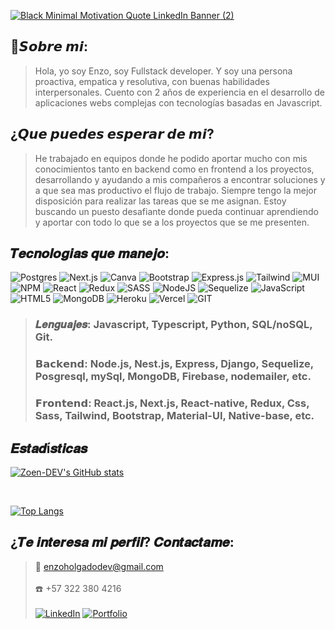 <a href = "https://enzoholgado.vercel.app/" target = "_blank" >![Black Minimal Motivation Quote LinkedIn Banner (2)](https://user-images.githubusercontent.com/103465174/215633567-c89c9d1f-80d0-4752-b1db-b8f3b66688f6.png)</a>

## 👤𝙎𝙤𝙗𝙧𝙚 𝙢𝙞:
> Hola, yo soy Enzo, soy Fullstack developer.
Y soy una persona proactiva, empatica y resolutiva, con buenas habilidades interpersonales. Cuento con 2 años de experiencia en el desarrollo de aplicaciones webs complejas con tecnologías basadas en Javascript.

## ¿𝙌𝙪𝙚 𝙥𝙪𝙚𝙙𝙚𝙨 𝙚𝙨𝙥𝙚𝙧𝙖𝙧 𝙙𝙚 𝙢𝙞?
> He trabajado en equipos donde he podido aportar mucho con mis conocimientos tanto en backend como en frontend a los proyectos, desarrollando y ayudando a mis compañeros a encontrar soluciones y a que sea mas productivo el flujo de trabajo. Siempre tengo la mejor disposición para realizar las tareas que se me asignan.
Estoy buscando un puesto desafiante donde pueda continuar aprendiendo y aportar con todo lo que se a los proyectos que se me presenten.

## 𝑻𝒆𝒄𝒏𝒐𝒍𝒐𝒈𝒊𝒂𝒔 𝒒𝒖𝒆 𝒎𝒂𝒏𝒆𝒋𝒐:
![Postgres](https://img.shields.io/badge/postgres-%23316192.svg?style=for-the-badge&logo=postgresql&logoColor=white)
![Next.js](https://img.shields.io/badge/next.js-%23000000.svg?style=for-the-badge&logo=next.js&logoColor=white)
![Canva](https://img.shields.io/badge/Canva-%2300C4CC.svg?style=for-the-badge&logo=Canva&logoColor=white)
![Bootstrap](https://img.shields.io/badge/bootstrap-%23563D7C.svg?style=for-the-badge&logo=bootstrap&logoColor=white)
![Express.js](https://img.shields.io/badge/express.js-%23404d59.svg?style=for-the-badge&logo=express&logoColor=%2361DAFB)
![Tailwind](https://img.shields.io/badge/tailwind-2B4C80?style=for-the-badge&logo=tailwindcss&logoColor=white)
![MUI](https://img.shields.io/badge/MUI-%230081CB.svg?style=for-the-badge&logo=mui&logoColor=white)
![NPM](https://img.shields.io/badge/NPM-%23000000.svg?style=for-the-badge&logo=npm&logoColor=white)
![React](https://img.shields.io/badge/react-%2320232a.svg?style=for-the-badge&logo=react&logoColor=%2361DAFB)
![Redux](https://img.shields.io/badge/redux-%23593d88.svg?style=for-the-badge&logo=redux&logoColor=white)
![SASS](https://img.shields.io/badge/SASS-hotpink.svg?style=for-the-badge&logo=SASS&logoColor=white)
![NodeJS](https://img.shields.io/badge/node.js-6DA55F?style=for-the-badge&logo=node.js&logoColor=white)
![Sequelize](https://img.shields.io/badge/Sequelize-52B0E7?style=for-the-badge&logo=Sequelize&logoColor=white)
![JavaScript](https://img.shields.io/badge/javascript-%23323330.svg?style=for-the-badge&logo=javascript&logoColor=%23F7DF1E)
![HTML5](https://img.shields.io/badge/html5-%23E34F26.svg?style=for-the-badge&logo=html5&logoColor=white)
![MongoDB](https://img.shields.io/badge/mongodb-6DA55F?style=for-the-badge&logo=mongodb&logoColor=white)
![Heroku](https://img.shields.io/badge/Heroku-52B0E7?style=for-the-badge&logo=heroku&logoColor=white)
![Vercel](https://img.shields.io/badge/Vercel-%23000000.svg?style=for-the-badge&logo=vercel&logoColor=white)
![GIT](https://img.shields.io/badge/git-%23E34F26.svg?style=for-the-badge&logo=git&logoColor=white)

> ### 𝑳𝒆𝒏𝒈𝒖𝒂𝒋𝒆𝒔: Javascript, Typescript, Python, SQL/noSQL, Git. <br>
> ### 𝗕𝗮𝗰𝗸𝗲𝗻𝗱: Node.js, Nest.js, Express, Django, Sequelize, Posgresql, mySql, MongoDB, Firebase, nodemailer, etc. <br>
> ### 𝗙𝗿𝗼𝗻𝘁𝗲𝗻𝗱: React.js, Next.js, React-native, Redux, Css, Sass, Tailwind, Bootstrap, Material-UI, Native-base, etc.

## 𝑬𝒔𝒕𝒂𝒅í𝒔𝒕𝒊𝒄𝒂𝒔 

[![Zoen-DEV's GitHub stats](https://github-readme-stats.vercel.app/api?username=Zoen-DEV&theme=radical)](https://github.com/gon159x/github-readme-stats)

​

[![Top Langs](https://github-readme-stats.vercel.app/api/top-langs/?username=Zoen-DEV&theme=radical)](https://github.com/Zoen-DEV/github-readme-stats)

## ¿𝑻𝒆 𝒊𝒏𝒕𝒆𝒓𝒆𝒔𝒂 𝒎𝒊 𝒑𝒆𝒓𝒇𝒊𝒍? 𝑪𝒐𝒏𝒕𝒂𝒄𝒕𝒂𝒎𝒆:<br>
>📧 enzoholgadodev@gmail.com <br><br>
☎️ +57 322 380 4216 <br><br>
<a href= "https://www.linkedin.com/in/enzo-gabriel-holgado/" target="_blank">![LinkedIn](https://img.shields.io/badge/linkedin-%230077B5.svg?style=for-the-badge&logo=linkedin&logoColor=white)</a>
<a href = "https://enzoholgado.vercel.app/" target="_blank">![Portfolio](https://img.shields.io/badge/Portfolio-%23000000.svg?style=for-the-badge&logo=firefox&logoColor=#FF7139)</a> 

